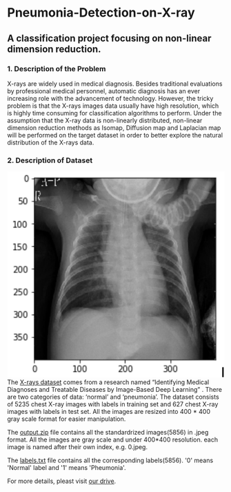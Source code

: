 # Pneumonia-Detection-on-X-ray
## A classification project focusing on non-linear dimension reduction.

### 1. Description of the Problem
X-rays are widely used in medical diagnosis. Besides traditional evaluations by professional medical personnel, automatic diagnosis has an ever increasing role with the advancement of  technology. However, the tricky problem is that the X-rays images data usually have high resolution, which is highly time consuming for classification algorithms to perform. Under the assumption that the X-ray data is non-linearly distributed, non-linear dimension reduction methods as Isomap, Diffusion map and Laplacian map will be performed on the target dataset in order to better explore the natural distribution of the X-rays data.

### 2. Description of Dataset
![X-ray](X-ray.png)
The [X-rays dataset](http://dx.doi.org/10.17632/rscbjbr9sj.3) comes from a research named “Identifying Medical Diagnoses and Treatable Diseases by Image-Based Deep Learning” . There are two categories of data: ‘normal’ and ‘pneumonia’. The dataset consists of 5235 chest X-ray images with labels in training set and 627 chest X-ray images with labels in test set. All the images are resized into 400 * 400 gray scale format for easier manipulation. 








The [output.zip](https://drive.google.com/drive/folders/1p5W_IUamyiIPIkoiIPTffYo1pYlQUV1o?usp=sharing) file contains all the standardrized images(5856) in .jpeg format. All the images are gray scale and under 400*400 resolution. each image is named after their own index, e.g. 0.jpeg.

The [labels.txt](https://docs.google.com/document/d/14CV3MGRaM6YQ0g3Koom_Hw4I6YUK5uiM1_olNLkXpi8/edit?usp=sharing) file contains all the corresponding labels(5856). '0' means 'Normal' label and '1' means 'Pheumonia'.

For more details, pleast visit [our drive](https://drive.google.com/drive/folders/1PuuVBtkz96U_JZCxbApWByZqLyJsAo5a?usp=sharing).
